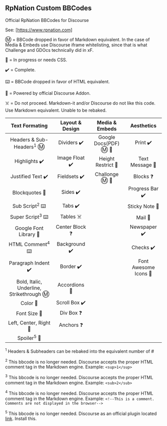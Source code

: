 ## RpNation Custom BBCodes

Official RpNation BBCodes for Discourse

See: [https://www.rpnation.com]

Ⓜ️ = BBCode dropped in favor of Markdown equivalent. In the case of Media & Embeds use Discourse iframe whitelisting, since that is what Challenge and GDOcs technically did in xF.

🚧 = In progress or needs CSS.

✔️ = Complete.

⌨️ = BBCode dropped in favor of HTML equivalent.

🎉 = Powered by official Discourse Addon.

☠️ = Do not proceed. Markdown-it and/or Discourse do not like this code. Use Markdown equivalent. Unable to be rebaked.

|              Text Formating              | Layout & Design |    Media & Embeds    |      Aesthetics      |
| :--------------------------------------: | :-------------: | :------------------: | :------------------: |
|   Headers & Sub-Headers<sup>1</sup> Ⓜ️    |   Dividers ✔️    | Google Docs(PDF) Ⓜ️ 🚧 |       Print ✔️        |
|               Highlights ✔️               |  Image Float ✔️  |  Height Restrict 🚧   |    Text Message 🚧    |
|             Justified Text ✔️             |   Fieldsets ✔️   |    Challonge Ⓜ️ 🚧     |       Blocks ❓       |
|              Blockquotes 🚧               |     Sides ✔️     |                      |    Progress Bar ✔️    |
|         Sub Script<sup>2</sup> ⌨️         |     Tabs ✔️      |                      |    Sticky Note 🚧     |
|        Super Script<sup>3</sup> ⌨️        |    Tables ☠️     |                      |        Mail 🚧        |
|          Google Font Library 🚧           | Center Block ❓  |                      |     Newspaper ✔️      |
|        HTML Comment<sup>4</sup> ⌨️        |  Background ✔️   |                      |       Checks ✔️       |
|            Paragraph Indent ✔️            |    Border ✔️     |                      | Font Awesome Icons 🚧 |
| Bold, Italic, Underline, Strikethrough Ⓜ️ |  Accordions 🚧   |                      |                      |
|                 Color 🚧                  |  Scroll Box ✔️   |                      |                      |
|               Font Size 🚧                |    Div Box ❓    |                      |                      |
|          Left, Center, Right 🚧           |    Anchors ❓    |                      |                      |
|          Spoiler<sup>5</sup> 🎉           |                 |                      |                      |



<sup>1</sup> Headers & Subheaders can be rebaked into the equivalent number of #

<sup>2</sup> This bbcode is no longer needed. Discourse accepts the proper HTML comment tag in the Markdown engine. Example: `<sup>1</sup>`

<sup>3</sup> This bbcode is no longer needed. Discourse accepts the proper HTML comment tag in the Markdown engine. Example: `<sub>2</sub>`

<sup>4</sup> This bbcode is no longer needed. Discourse accepts the proper HTML comment tag in the Markdown engine. Example: `<!--This is a comment. Comments are not displayed in the browser-->`

<sup>5</sup> This bbcode is no longer needed. Discourse as an official plugin located [link](https://meta.discourse.org/t/discourse-spoiler-alert/12650). Install this.
